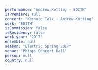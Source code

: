 ```yaml
---
performance: "Andrew Kötting - EDITH"
isPremiere: null
concert: "Keynote Talk - Andrew Kötting"
work: "EDITH"
isCommission: false
isResidency: false
work_year: "2017"
ensemble: null
season: "Electric Spring 2017"
venue: "Phipps Concert Hall"
person: null
country: null
---
```


